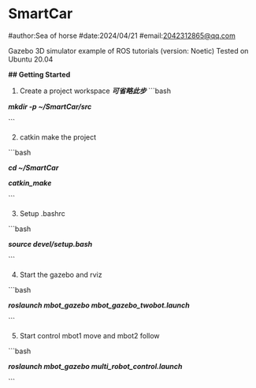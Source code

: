 # SmartCar
#author:Sea of horse
#date:2024/04/21
#email:2042312865@qq.com

Gazebo 3D simulator example of ROS tutorials (version: Noetic)
Tested on Ubuntu 20.04


**## Getting Started**

1. Create a project workspace
***可省略此步***
\```bash

***mkdir -p ~/SmartCar/src***

\```

2. catkin make the project

\```bash

***cd ~/SmartCar***

***catkin_make***

\```

3. Setup .bashrc

\```bash

***source devel/setup.bash***

\```

4. Start the gazebo and rviz

\```bash

***roslaunch mbot_gazebo mbot_gazebo_twobot.launch***

\```

5. Start control mbot1 move and mbot2 follow

\```bash

***roslaunch mbot_gazebo multi_robot_control.launch***

\```
